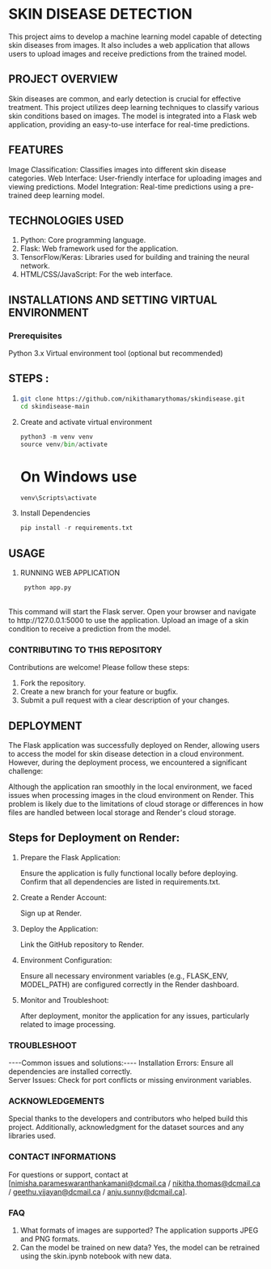 # SKIN DISEASE DETECTION

This project aims to develop a machine learning model capable of detecting skin diseases from images. It also includes a web application that allows users to upload images and receive predictions from the trained model.

## PROJECT OVERVIEW 
Skin diseases are common, and early detection is crucial for effective treatment. This project utilizes deep learning techniques to classify various skin conditions based on images. The model is integrated into a Flask web application, providing an easy-to-use interface for real-time predictions.

## FEATURES
Image Classification: Classifies images into different skin disease categories.
Web Interface: User-friendly interface for uploading images and viewing predictions.
Model Integration: Real-time predictions using a pre-trained deep learning model.

## TECHNOLOGIES USED
1. Python: Core programming language.
2. Flask: Web framework used for the application.
3. TensorFlow/Keras: Libraries used for building and training the neural network.
4. HTML/CSS/JavaScript: For the web interface.


## INSTALLATIONS AND SETTING VIRTUAL ENVIRONMENT

### Prerequisites
Python 3.x
Virtual environment tool (optional but recommended)

## STEPS : 
1) ``` bash
   git clone https://github.com/nikithamarythomas/skindisease.git
   cd skindisease-main
   ```

2) Create and activate virtual environment
   ``` python 
   python3 -m venv venv
   source venv/bin/activate  
   ```
   # On Windows use 
   `venv\Scripts\activate`

3) Install Dependencies
    ``` python
    pip install -r requirements.txt
    ```

## USAGE 

1) RUNNING WEB APPLICATION
   ``` bash
    python app.py
   ```
</br>
    This command will start the Flask server. Open your browser and navigate to http://127.0.0.1:5000 to use the application.
    Upload an image of a skin condition to receive a prediction from the model.


### CONTRIBUTING TO THIS REPOSITORY
Contributions are welcome! Please follow these steps:

1) Fork the repository.
2) Create a new branch for your feature or bugfix.
3) Submit a pull request with a clear description of your changes.

## DEPLOYMENT
The Flask application was successfully deployed on Render, allowing users to access the model for skin disease detection in a cloud environment. However, during the deployment process, we encountered a significant challenge:

Although the application ran smoothly in the local environment, we faced issues when processing images in the cloud environment on Render. This problem is likely due to the limitations of cloud storage or differences in how files are handled between local storage and Render's cloud storage.

## Steps for Deployment on Render:
1) Prepare the Flask Application:

      Ensure the application is fully functional locally before deploying.
      Confirm that all dependencies are listed in requirements.txt.

2) Create a Render Account:

      Sign up at Render.

3) Deploy the Application:

      Link the GitHub repository to Render.

4) Environment Configuration:

      Ensure all necessary environment variables (e.g., FLASK_ENV, MODEL_PATH) are configured correctly in the Render dashboard.

5) Monitor and Troubleshoot:

      After deployment, monitor the application for any issues, particularly related to image processing.


### TROUBLESHOOT
----Common issues and solutions:----
Installation Errors: Ensure all dependencies are installed correctly.<br/>
Server Issues: Check for port conflicts or missing environment variables.


### ACKNOWLEDGEMENTS
Special thanks to the developers and contributors who helped build this project. Additionally, acknowledgment for the dataset sources and any libraries used.

### CONTACT INFORMATIONS
For questions or support, contact at [nimisha.parameswaranthankamani@dcmail.ca / nikitha.thomas@dcmail.ca / geethu.vijayan@dcmail.ca / anju.sunny@dcmail.ca].

### FAQ
1) What formats of images are supported?
   The application supports JPEG and PNG formats.
2) Can the model be trained on new data?
   Yes, the model can be retrained using the skin.ipynb notebook with new data.
